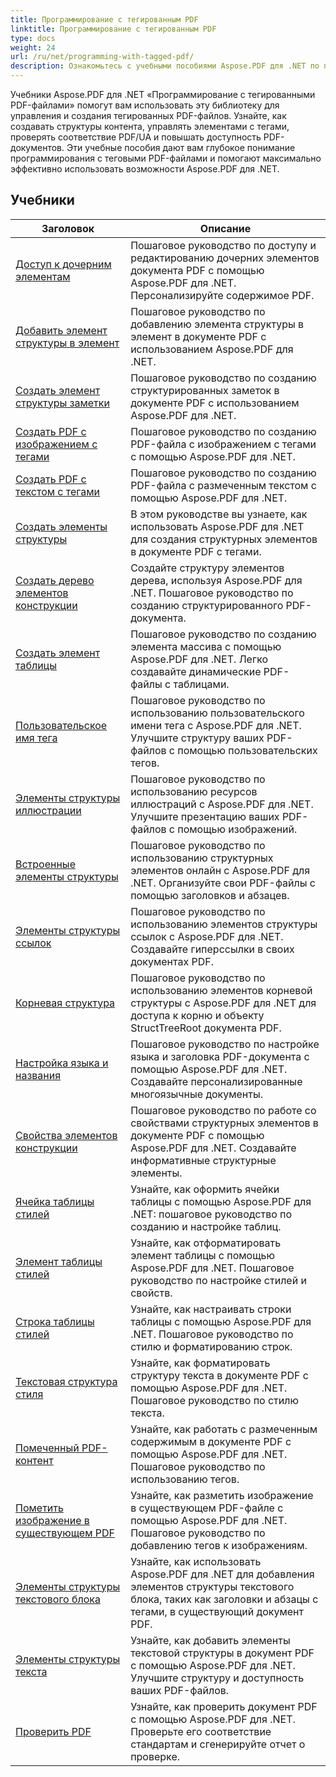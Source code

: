 ```yaml
---
title: Программирование с тегированным PDF
linktitle: Программирование с тегированным PDF
type: docs
weight: 24
url: /ru/net/programming-with-tagged-pdf/
description: Ознакомьтесь с учебными пособиями Aspose.PDF для .NET по программированию с тегированными PDF-файлами, чтобы освоить работу с тегированными PDF-файлами и их создание.
---
```


Учебники Aspose.PDF для .NET «Программирование с тегированными PDF-файлами» помогут вам использовать эту библиотеку для управления и создания тегированных PDF-файлов. Узнайте, как создавать структуры контента, управлять элементами с тегами, проверять соответствие PDF/UA и повышать доступность PDF-документов. Эти учебные пособия дают вам глубокое понимание программирования с теговыми PDF-файлами и помогают максимально эффективно использовать возможности Aspose.PDF для .NET.

## Учебники
| Заголовок | Описание |
| --- | --- | 
| [Доступ к дочерним элементам](./access-children-elements/) | Пошаговое руководство по доступу и редактированию дочерних элементов документа PDF с помощью Aspose.PDF для .NET. Персонализируйте содержимое PDF. |  
| [Добавить элемент структуры в элемент](./add-structure-element-into-element/) | Пошаговое руководство по добавлению элемента структуры в элемент в документе PDF с использованием Aspose.PDF для .NET. |  
| [Создать элемент структуры заметки](./create-note-structure-element/) | Пошаговое руководство по созданию структурированных заметок в документе PDF с использованием Aspose.PDF для .NET. |  
| [Создать PDF с изображением с тегами](./create-pdf-with-tagged-image/) | Пошаговое руководство по созданию PDF-файла с изображением с тегами с помощью Aspose.PDF для .NET. |  
| [Создать PDF с текстом с тегами](./create-pdf-with-tagged-text/) | Пошаговое руководство по созданию PDF-файла с размеченным текстом с помощью Aspose.PDF для .NET. |  
| [Создать элементы структуры](./create-structure-elements/) | В этом руководстве вы узнаете, как использовать Aspose.PDF для .NET для создания структурных элементов в документе PDF с тегами. |  
| [Создать дерево элементов конструкции](./create-structure-elements-tree/) | Создайте структуру элементов дерева, используя Aspose.PDF для .NET. Пошаговое руководство по созданию структурированного PDF-документа. |  
| [Создать элемент таблицы](./create-table-element/) | Пошаговое руководство по созданию элемента массива с помощью Aspose.PDF для .NET. Легко создавайте динамические PDF-файлы с таблицами. |  
| [Пользовательское имя тега](./custom-tag-name/) | Пошаговое руководство по использованию пользовательского имени тега с Aspose.PDF для .NET. Улучшите структуру ваших PDF-файлов с помощью пользовательских тегов. |  
| [Элементы структуры иллюстрации](./illustration-structure-elements/) | Пошаговое руководство по использованию ресурсов иллюстраций с Aspose.PDF для .NET. Улучшите презентацию ваших PDF-файлов с помощью изображений. |  
| [Встроенные элементы структуры](./inline-structure-elements/) | Пошаговое руководство по использованию структурных элементов онлайн с Aspose.PDF для .NET. Организуйте свои PDF-файлы с помощью заголовков и абзацев. |  
| [Элементы структуры ссылок](./link-structure-elements/) | Пошаговое руководство по использованию элементов структуры ссылок с Aspose.PDF для .NET. Создавайте гиперссылки в своих документах PDF. |  
| [Корневая структура](./root-structure/) | Пошаговое руководство по использованию элементов корневой структуры с Aspose.PDF для .NET для доступа к корню и объекту StructTreeRoot документа PDF. |  
| [Настройка языка и названия](./setup-language-and-title/) | Пошаговое руководство по настройке языка и заголовка PDF-документа с помощью Aspose.PDF для .NET. Создавайте персонализированные многоязычные документы. |  
| [Свойства элементов конструкции](./structure-elements-properties/) | Пошаговое руководство по работе со свойствами структурных элементов в документе PDF с помощью Aspose.PDF для .NET. Создавайте информативные структурные элементы. |  
| [Ячейка таблицы стилей](./style-table-cell/) | Узнайте, как оформить ячейки таблицы с помощью Aspose.PDF для .NET: пошаговое руководство по созданию и настройке таблиц. |  
| [Элемент таблицы стилей](./style-table-element/) | Узнайте, как отформатировать элемент таблицы с помощью Aspose.PDF для .NET. Пошаговое руководство по настройке стилей и свойств. |  
| [Строка таблицы стилей](./style-table-row/) | Узнайте, как настраивать строки таблицы с помощью Aspose.PDF для .NET. Пошаговое руководство по стилю и форматированию строк. |  
| [Текстовая структура стиля](./style-text-structure/) | Узнайте, как форматировать структуру текста в документе PDF с помощью Aspose.PDF для .NET. Пошаговое руководство по стилю текста. |  
| [Помеченный PDF-контент](./tagged-pdf-content/) | Узнайте, как работать с размеченным содержимым в документе PDF с помощью Aspose.PDF для .NET. Пошаговое руководство по использованию тегов. |  
| [Пометить изображение в существующем PDF](./tag-image-in-existing-pdf/) | Узнайте, как разметить изображение в существующем PDF-файле с помощью Aspose.PDF для .NET. Пошаговое руководство по добавлению тегов к изображениям. |  
| [Элементы структуры текстового блока](./text-block-structure-elements/) | Узнайте, как использовать Aspose.PDF для .NET для добавления элементов структуры текстового блока, таких как заголовки и абзацы с тегами, в существующий документ PDF. |  
| [Элементы структуры текста](./text-structure-elements/) | Узнайте, как добавить элементы текстовой структуры в документ PDF с помощью Aspose.PDF для .NET. Улучшите структуру и доступность ваших PDF-файлов. |  
| [Проверить PDF](./validate-pdf/) | Узнайте, как проверить документ PDF с помощью Aspose.PDF для .NET. Проверьте его соответствие стандартам и сгенерируйте отчет о проверке. |  
